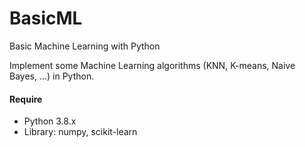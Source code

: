 # BasicML
Basic Machine Learning with Python

Implement some Machine Learning algorithms (KNN, K-means, Naive Bayes, ...) in Python.


#### Require

- Python 3.8.x
- Library: numpy, scikit-learn